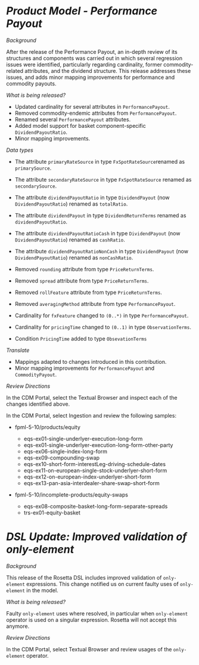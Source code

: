 # *Product Model - Performance Payout*

_Background_ 

After the release of the Performance Payout, an in-depth review of its structures and components was carried out in which several regression issues were identified, particularly regarding cardinality, former commodity-related attributes, and the dividend structure. This release addresses these issues, and adds minor mapping improvements for performance and commodity payouts.

_What is being released?_

- Updated cardinality for several attributes in `PerformancePayout`.
- Removed commodity-endemic attributes from `PerformancePayout`.
- Renamed several `PerformancePayout` attributes.
- Added model support for basket component-specific `DividendPayoutRatio`.
- Minor mapping improvements.

_Data types_

- The attribute `primaryRateSource` in type `FxSpotRateSource`renamed as `primarySource`.
- The attribute `secondaryRateSource` in type `FxSpotRateSource` renamed as `secondarySource`.
- The attribute `dividendPayoutRatio` in type `DividendPayout` (now `DividendPayoutRatio`) renamed as `totalRatio`.
- The attribute `dividendPayout` in type `DividendReturnTerms` renamed as `dividendPayoutRatio`.
- The attribute `dividendPayoutRatioCash` in type `DividendPayout` (now `DividendPayoutRatio`) renamed as `cashRatio`.
- The attribute `dividendPayoutRatioNonCash` in type `DividendPayout` (now `DividendPayoutRatio`) renamed as `nonCashRatio`.

- Removed `rounding` attribute from type `PriceReturnTerms`.
- Removed `spread` attribute from type `PriceReturnTerms`.
- Removed `rollFeature` attribute from type `PriceReturnTerms`.
- Removed `averagingMethod` attribute from type `PerformancePayout`.

- Cardinality for `fxFeature` changed to `(0..*)` in type `PerformancePayout`.
- Cardinality for `pricingTime` changed to `(0..1)` in type `ObservationTerms`.
- Condition `PricingTime` added to type `ObsevationTerms`

_Translate_

- Mappings adapted to changes introduced in this contribution.
- Minor mapping improvements for `PerformancePayout` and `CommodityPayout`.

_Review Directions_

In the CDM Portal, select the Textual Browser and inspect each of the changes identified above.

In the CDM Portal, select Ingestion and review the following samples:

- fpml-5-10/products/equity
  - eqs-ex01-single-underlyer-execution-long-form
  - eqs-ex01-single-underlyer-execution-long-form-other-party
  - eqs-ex06-single-index-long-form
  - eqs-ex09-compounding-swap
  - eqs-ex10-short-form-interestLeg-driving-schedule-dates
  - eqs-ex11-on-european-single-stock-underlyer-short-form
  - eqs-ex12-on-european-index-underlyer-short-form
  - eqs-ex13-pan-asia-interdealer-share-swap-short-form

- fpml-5-10/incomplete-products/equity-swaps
  - eqs-ex08-composite-basket-long-form-separate-spreads
  - trs-ex01-equity-basket

# *DSL Update: Improved validation of only-element*

_Background_

This release of the Rosetta DSL includes improved validation of `only-element` expressions. This change notified us on current faulty uses of `only-element` in the model.

_What is being released?_

Faulty `only-element` uses where resolved, in particular when `only-element` operator is used on a singular expression. Rosetta will not accept this anymore.

_Review Directions_

In the CDM Portal, select Textual Browser and review usages of the `only-element` operator.
